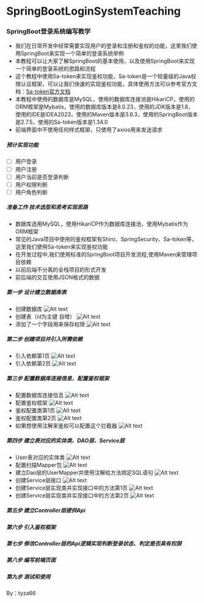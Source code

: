 # SpringBootLoginSystemTeaching
### SpringBoot登录系统编写教学
- 我们在日常开发中经常需要实现用户的登录和注册和鉴权的功能，这里我们使用SpringBoot来实现一个简单的登录系统举例
- 本教程可以让大家了解SpringBoot的基本使用，以及使用SpringBoot来实现一个简单的登录系统的思路和流程
- 这个教程中使用Sa-token来实现鉴权功能，Sa-token是一个轻量级的Java权限认证框架，可以让我们快速的实现鉴权功能，具体使用方法可以参考官方文档：[Sa-token官方文档](https://sa-token.cc/doc.html)
- 本教程中使用的数据库是MySQL，使用的数据库连接池是HikariCP，使用的ORM框架是Mybatis，使用的数据库版本是8.0.23，使用的JDK版本是1.8，使用的IDE是IDEA2023，使用的Maven版本是3.6.3，使用的SpringBoot版本是2.7.5，使用的Sa-token版本是1.34.0
- 前端界面中不使用任何样式框架，只使用了axios用来发送请求

##### 预计实现功能
  - [ ] 用户登录
  - [ ] 用户注册
  - [ ] 用户当前是否登录判断
  - [ ] 用户权限判断
  - [ ] 用户角色判断

##### 准备工作 技术选型和思考实现思路
  - 数据库选用MySQL，使用HikariCP作为数据库连接池，使用Mybatis作为ORM框架
  - 常见的Java项目中使用的鉴权框架有Shiro、SpringSecurity、Sa-token等，这里我们使用Sa-token来实现鉴权功能
  - 在开发过程中,我们使用标准的SpringBoot项目开发流程,使用Maven来管理项目依赖
  - 以前后端不分离的全栈项目的形式开发
  - 前后端的交互使用JSON格式的数据

##### 第一步 设计建立数据库表
  - 创建数据库
    ![Alt text](./%E6%95%99%E7%A8%8B%E5%9B%BE%E7%89%87/%E5%88%9B%E5%BB%BA%E6%95%B0%E6%8D%AE%E5%BA%93.png)
  - 创建表（id为主键 自增）
    ![Alt text](./%E6%95%99%E7%A8%8B%E5%9B%BE%E7%89%87/%E5%BB%BA%E8%A1%A8.png)
  - 添加了一个字段用来保存权限
    ![Alt text](./%E6%95%99%E7%A8%8B%E5%9B%BE%E7%89%87/%E6%B7%BB%E5%8A%A0%E4%BA%86%E4%B8%80%E4%B8%AA%E5%AD%97%E6%AE%B5%E7%94%A8%E6%9D%A5%E5%8C%BA%E5%88%86%E6%9D%83%E9%99%90.png)

##### 第二步 创建项目并引入所需依赖
  - 引入依赖第1页
    ![Alt text](./%E6%95%99%E7%A8%8B%E5%9B%BE%E7%89%87/%E5%BC%95%E5%85%A5%E4%BE%9D%E8%B5%961.png)
  - 引入依赖第2页
    ![Alt text](./%E6%95%99%E7%A8%8B%E5%9B%BE%E7%89%87/%E5%BC%95%E5%85%A5%E4%BE%9D%E8%B5%962.png)

##### 第三步 配置数据库连接信息、配置鉴权框架
  - 配置数据库连接信息
    ![Alt text](./%E6%95%99%E7%A8%8B%E5%9B%BE%E7%89%87/%E9%85%8D%E7%BD%AE%E6%95%B0%E6%8D%AE%E5%BA%93%E8%BF%9E%E6%8E%A5%E4%BF%A1%E6%81%AF.png)
   - 配置鉴权框架
    ![Alt text](./%E6%95%99%E7%A8%8B%E5%9B%BE%E7%89%87/%E9%85%8D%E7%BD%AE%E9%89%B4%E6%9D%83%E6%A1%86%E6%9E%B6.png) 
  - 鉴权配置类第1页
    ![Alt text](./%E6%95%99%E7%A8%8B%E5%9B%BE%E7%89%87/%E9%89%B4%E6%9D%83%E9%85%8D%E7%BD%AE%E7%B1%BB1.png) 
  - 鉴权配置类第2页
    ![Alt text](./%E6%95%99%E7%A8%8B%E5%9B%BE%E7%89%87/%E9%89%B4%E6%9D%83%E9%85%8D%E7%BD%AE%E7%B1%BB2.png) 
  - 如果想使用注解来鉴权可以配置这个拦截器
    ![Alt text](./%E6%95%99%E7%A8%8B%E5%9B%BE%E7%89%87/%E9%85%8D%E7%BD%AE%E6%8B%A6%E6%88%AA%E5%99%A8%E4%BB%A5%E6%94%AF%E6%8C%81%E6%B3%A8%E8%A7%A3.png) 
##### 第四步 建立表对应的实体类、DAO层、Service层
  - User表对应的实体类
    ![Alt text](./%E6%95%99%E7%A8%8B%E5%9B%BE%E7%89%87/%E7%94%A8%E6%88%B7%E5%AE%9E%E4%BD%93%E7%B1%BB.png)
  - 配置扫描Mapper包
    ![Alt text](./%E6%95%99%E7%A8%8B%E5%9B%BE%E7%89%87/%E6%89%AB%E6%8F%8FMapper%E5%8C%85.png)
  - 建立Dao层的UserMapper并使用注解给方法绑定SQL语句
    ![Alt text](./%E6%95%99%E7%A8%8B%E5%9B%BE%E7%89%87/%E5%BB%BA%E7%AB%8BDao%E5%B1%82%E7%9A%84Mapper.png)
  - 创建Service层接口
    ![Alt text](./%E6%95%99%E7%A8%8B%E5%9B%BE%E7%89%87/%E5%88%9B%E5%BB%BAService%E5%B1%82%E6%8E%A5%E5%8F%A3.png)
  - 创建Service层实现类并实现接口中的方法第1页
    ![Alt text](./%E6%95%99%E7%A8%8B%E5%9B%BE%E7%89%87/Service%E5%AE%9E%E7%8E%B0%E7%B1%BB1.png)
  - 创建Service层实现类并实现接口中的方法第2页
    ![Alt text](./%E6%95%99%E7%A8%8B%E5%9B%BE%E7%89%87/Services%E5%AE%9E%E7%8E%B0%E7%B1%BB2.png)

##### 第五步 建立Controller层提供Api

##### 第六步 引入鉴权框架 

##### 第七步 修改Controller层的Api逻辑实现判断登录状态、判定是否具有权限

##### 第八步 编写前端页面

##### 第九步 测试和使用

By：tyza66